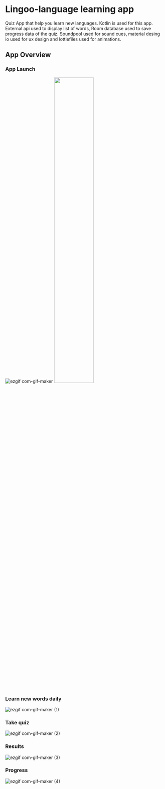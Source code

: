 # Lingoo-language learning app
Quiz App that help you learn new languages. Kotlin is used for this app. External api used to display list of words, Room database used to save progress data of the quiz. Soundpool used for sound cues, material desing io used for ux design and lottiefiles used for animations. 

## App Overview

### App Launch
![ezgif com-gif-maker](https://user-images.githubusercontent.com/40695548/117315043-ff32ae80-ae8f-11eb-85a6-f80fabc2cc03.gif)
<img src="https://user-images.githubusercontent.com/40695548/117315043-ff32ae80-ae8f-11eb-85a6-f80fabc2cc03.gif" width="50%">

### Learn new words daily
![ezgif com-gif-maker (1)](https://user-images.githubusercontent.com/40695548/117315915-cd6e1780-ae90-11eb-9e8c-beb2ac44ab2f.gif)

### Take quiz
![ezgif com-gif-maker (2)](https://user-images.githubusercontent.com/40695548/117316535-5b4a0280-ae91-11eb-8a22-275c7dcf03a3.gif)

### Results
![ezgif com-gif-maker (3)](https://user-images.githubusercontent.com/40695548/117317345-1b374f80-ae92-11eb-9950-fa21381b4cc5.gif)

### Progress
![ezgif com-gif-maker (4)](https://user-images.githubusercontent.com/40695548/117318222-e24baa80-ae92-11eb-8ac7-99a05ac96558.gif)
